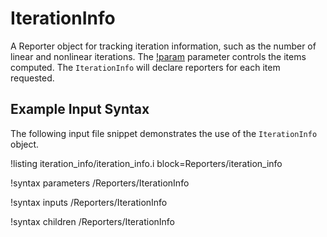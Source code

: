 # IterationInfo

A Reporter object for tracking iteration information, such as the number of linear and nonlinear
iterations. The [!param](/Reporters/IterationInfo/items) parameter controls the
items computed. The `IterationInfo` will declare reporters for each item requested.

## Example Input Syntax

The following input file snippet demonstrates the use of the `IterationInfo` object.

!listing iteration_info/iteration_info.i block=Reporters/iteration_info


!syntax parameters /Reporters/IterationInfo

!syntax inputs /Reporters/IterationInfo

!syntax children /Reporters/IterationInfo
